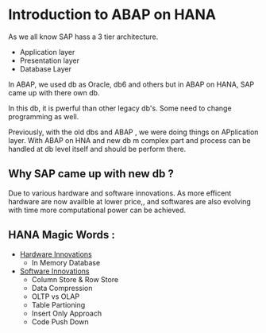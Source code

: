 # Introduction to ABAP on HANA

As we all know SAP hass a 3 tier architecture.
- Application layer
- Presentation layer
- Database Layer

In ABAP, we used db as Oracle, db6 and others but in ABAP on HANA, SAP came up with there own db. 

In this db, it is pwerful than other legacy db's. Some need to change programming as well. 

Previously, with the old dbs and ABAP , we were doing things on APplication layer. With ABAP on HNA and new db m complex part and process can be handled at db level itself and should be perform there. 

## Why SAP came up with new db ? 
Due to various hardware and software innovations. 
As more efficent hardware are now availble at lower price,, and softwares are also evolving with time more computational power can be achieved. 

## HANA Magic Words :  
- [Hardware Innovations](https://github.com/pcyph8r/abap_development_s4hana/blob/0f63d0059ea2b10ed51d29b1cddf92a7a2a1d942/abap_on_hana/Hardware%20Innovations.md)
  - In Memory Database 
- [Software Innovations]([url](https://github.com/pcyph8r/abap_development_s4hana/blob/7bb1f13fb1094d32f6d76cca0556788058d725f8/abap_on_hana/Software%20Innovations.md))
   - Column Store & Row Store
   - Data Compression
   - OLTP vs OLAP
   - Table Partioning
   - Insert Only Approach
   - Code Push Down 

